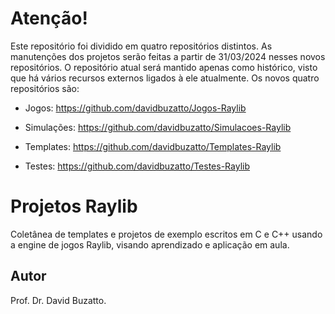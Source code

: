# Atenção!

Este repositório foi dividido em quatro repositórios distintos. As manutenções dos projetos serão feitas a partir de 31/03/2024 nesses novos repositórios. O repositório atual será mantido apenas como histórico, visto que há vários recursos externos ligados à ele atualmente. Os novos quatro repositórios são:

- Jogos: https://github.com/davidbuzatto/Jogos-Raylib

- Simulações: https://github.com/davidbuzatto/Simulacoes-Raylib

- Templates: https://github.com/davidbuzatto/Templates-Raylib

- Testes: https://github.com/davidbuzatto/Testes-Raylib

# Projetos Raylib

Coletânea de templates e projetos de exemplo escritos em C e C++ usando a engine de jogos Raylib, visando aprendizado e aplicação em aula.

## Autor

Prof. Dr. David Buzatto.
